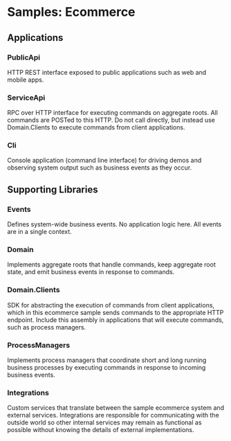 # Samples: Ecommerce

## Applications

### PublicApi
HTTP REST interface exposed to public applications such as web and mobile apps.

### ServiceApi
RPC over HTTP interface for executing commands on aggregate roots. All commands are POSTed to this HTTP. Do not call directly, but instead use Domain.Clients to execute commands from client applications.

### Cli
Console application (command line interface) for driving demos and observing system output such as business events as they occur.

## Supporting Libraries

### Events
Defines system-wide business events. No application logic here. All events are in a single context.

### Domain
Implements aggregate roots that handle commands, keep aggregate root state, and emit business events in response to commands.

### Domain.Clients
SDK for abstracting the execution of commands from client applications, which in this ecommerce sample sends commands to the appropriate HTTP endpoint. Include this assembly in applications that will execute commands, such as process managers.

### ProcessManagers
Implements process managers that coordinate short and long running business processes by executing commands in response to incoming business events.

### Integrations
Custom services that translate between the sample ecommerce system and external services. Integrations are responsible for communicating with the outside world so other internal services may remain as functional as possible without knowing the details of external implementations.